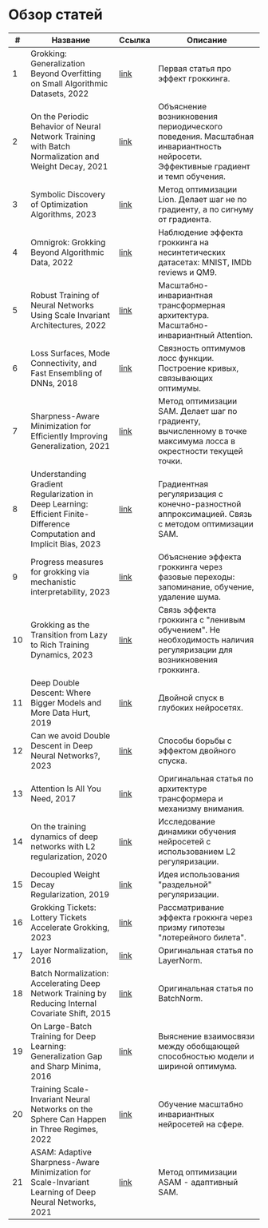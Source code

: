# Обзор статей
| # | Название  | Ссылка | Описание |
| - | --------- | ------ | -------- |
| 1 | Grokking: Generalization Beyond Overfitting on Small Algorithmic Datasets, 2022 | [link](https://arxiv.org/abs/2201.02177) | Первая статья про эффект гроккинга.|
| 2 | On the Periodic Behavior of Neural Network Training with Batch Normalization and Weight Decay, 2021 | [link](https://arxiv.org/abs/2106.15739) | Объяснение возникновения периодического поведения. Масштабная инвариантность нейросети. Эффективные градиент и темп обучения.|
| 3 | Symbolic Discovery of Optimization Algorithms, 2023 | [link](https://arxiv.org/abs/2302.06675) | Метод оптимизации Lion. Делает шаг не по градиенту, а по сигнуму от градиента. |
| 4 | Omnigrok: Grokking Beyond Algorithmic Data, 2022 | [link](https://arxiv.org/abs/2210.01117) | Наблюдение эффекта гроккинга на несинтетических датасетах: MNIST, IMDb reviews и QM9. |
| 5 | Robust Training of Neural Networks Using Scale Invariant Architectures, 2022 | [link](https://arxiv.org/abs/2202.00980) | Масштабно-инвариантная трансформерная архитектура. Масштабно-инвариантный Attention.|
| 6 | Loss Surfaces, Mode Connectivity, and Fast Ensembling of DNNs, 2018 | [link](https://arxiv.org/abs/1802.10026) | Связность оптимумов лосс функции. Построение кривых, связывающих оптимумы.|
| 7 | Sharpness-Aware Minimization for Efficiently Improving Generalization, 2021 | [link](https://arxiv.org/abs/2010.01412) | Метод оптимизации SAM. Делает шаг по градиенту, вычисленному в точке максимума лосса в окрестности текущей точки. |
| 8 | Understanding Gradient Regularization in Deep Learning: Efficient Finite-Difference Computation and Implicit Bias, 2023 | [link](https://arxiv.org/abs/2210.02720v2) | Градиентная регуляризация с конечно-разностной аппроксимацией. Связь с методом оптимизации SAM. |
| 9 | Progress measures for grokking via mechanistic interpretability, 2023 | [link](https://arxiv.org/abs/2301.05217) | Объяснение эффекта гроккинга через фазовые переходы: запоминание, обучение, удаление шума.|
| 10 | Grokking as the Transition from Lazy to Rich Training Dynamics, 2023 | [link](https://arxiv.org/abs/2310.06110) | Связь эффекта гроккинга с "ленивым обучением". Не необходимость наличия регуляризации для возникновения гроккинга. |
| 11 | Deep Double Descent: Where Bigger Models and More Data Hurt, 2019 | [link](https://arxiv.org/abs/1912.02292) | Двойной спуск в глубоких нейросетях. |
| 12 | Can we avoid Double Descent in Deep Neural Networks?, 2023 | [link](https://arxiv.org/abs/2302.13259) | Способы борьбы с эффектом двойного спуска. |
| 13 | Attention Is All You Need, 2017 | [link](https://arxiv.org/abs/1706.03762) | Оригинальная статья по архитектуре трансформера и механизму внимания. |
| 14 | On the training dynamics of deep networks with L2 regularization, 2020 | [link](https://arxiv.org/abs/2006.08643) | Исследование динамики обучения нейросетей с использованием L2 регуляризации. |
| 15 | Decoupled Weight Decay Regularization, 2019 | [link](https://arxiv.org/abs/1711.05101) | Идея использования "раздельной" регуляризации.|
| 16 | Grokking Tickets: Lottery Tickets Accelerate Grokking, 2023 | [link](https://arxiv.org/abs/2310.19470) | Рассматривание эффекта гроккнга через призму гипотезы "лотерейного билета". |
| 17 | Layer Normalization, 2016 | [link](https://arxiv.org/abs/1607.06450) | Оригинальная статья по LayerNorm. |
| 18 | Batch Normalization: Accelerating Deep Network Training by Reducing Internal Covariate Shift, 2015 | [link](https://arxiv.org/abs/1502.03167) | Оригинальная статья по BatchNorm. |
| 19 | On Large-Batch Training for Deep Learning: Generalization Gap and Sharp Minima, 2016| [link](https://arxiv.org/abs/1609.04836) | Выяснение взаимосвязи между обобщающей способностью модели и шириной оптимума.|
| 20 | Training Scale-Invariant Neural Networks on the Sphere Can Happen in Three Regimes, 2022 | [link](https://arxiv.org/abs/2209.03695) | Обучение масштабно инвариантных нейросетей на сфере. |
| 21 | ASAM: Adaptive Sharpness-Aware Minimization for Scale-Invariant Learning of Deep Neural Networks, 2021 | [link](https://arxiv.org/abs/2102.11600) | Метод оптимизации ASAM - адаптивный SAM. |
